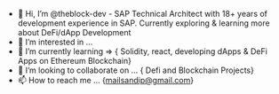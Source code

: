 - 👋 Hi, I’m @theblock-dev - SAP Technical Architect with 18+ years of development experience in SAP. Currently exploring & learning more about DeFi/dApp Development
- 👀 I’m interested in ...
- 🌱 I’m currently learning => { Solidity, react, developing dApps & DeFi Apps on Ethereum Blockchain} 
- 💞️ I’m looking to collaborate on ... { Defi and Blockchain Projects}
- 📫 How to reach me ... {mailsandip@gmail.com}

<!---
theblock-dev/theblock-dev is a ✨ special ✨ repository because its `README.md` (this file) appears on your GitHub profile.
You can click the Preview link to take a look at your changes.
--->
